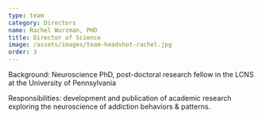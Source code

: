 ```yaml
---
type: team
category: Directors
name: Rachel Wurzman, PHD
title: Director of Science
image: /assets/images/team-headshot-rachel.jpg
order: 3
---
```


Background: Neuroscience PhD, post-doctoral research fellow in the LCNS at the University of Pennsylvania

Responsibilities: development and publication of academic research exploring the neuroscience of addiction behaviors & patterns.